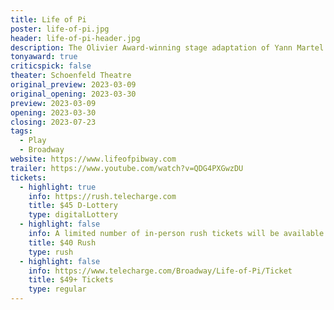 ```yaml
---
title: Life of Pi 
poster: life-of-pi.jpg
header: life-of-pi-header.jpg
description: The Olivier Award-winning stage adaptation of Yann Martel's best-selling 2001 fantasy adventure novel arrives on Broadway.
tonyaward: true
criticspick: false
theater: Schoenfeld Theatre
original_preview: 2023-03-09
original_opening: 2023-03-30
preview: 2023-03-09
opening: 2023-03-30
closing: 2023-07-23
tags: 
  - Play
  - Broadway
website: https://www.lifeofpibway.com
trailer: https://www.youtube.com/watch?v=QDG4PXGwzDU
tickets: 
  - highlight: true
    info: https://rush.telecharge.com
    title: $45 D-Lottery
    type: digitalLottery
  - highlight: false
    info: A limited number of in-person rush tickets will be available on the day of each performance for $40 per ticket when the Schoenfeld Theatre box office opens. Maximum of two tickets per person, subject to availability. The box office opens Tuesday through Saturday at 10 AM ET and Sunday at 12 PM ET.
    title: $40 Rush
    type: rush
  - highlight: false
    info: https://www.telecharge.com/Broadway/Life-of-Pi/Ticket
    title: $49+ Tickets
    type: regular
---
```

